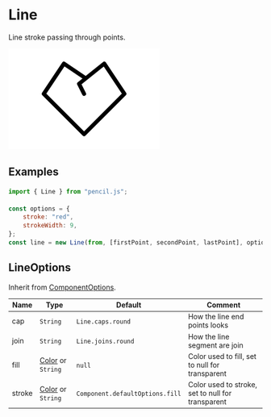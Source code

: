 # Line

Line stroke passing through points.

![Line example](../../../media/examples/line.png)


## Examples

```js
import { Line } from "pencil.js";

const options = {
    stroke: "red",
    strokeWidth: 9,
};
const line = new Line(from, [firstPoint, secondPoint, lastPoint], options);
```


## LineOptions
Inherit from [ComponentOptions](../component/readme.md#componentoptions).

| Name | Type | Default | Comment |
| ---- | ---- | ------- | ------- |
|cap |`String` |`Line.caps.round` |How the line end points looks |
|join |`String` |`Line.joins.round` |How the line segment are join |
|fill |[Color](../color/readme.md) or `String` |`null` |Color used to fill, set to null for transparent |
|stroke |[Color](../color/readme.md) or `String` |`Component.defaultOptions.fill` |Color used to stroke, set to null for transparent |
